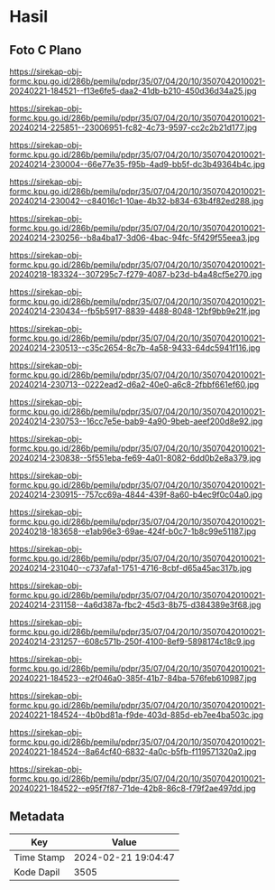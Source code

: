 # Hasil

## Foto C Plano

https://sirekap-obj-formc.kpu.go.id/286b/pemilu/pdpr/35/07/04/20/10/3507042010021-20240221-184521--f13e6fe5-daa2-41db-b210-450d36d34a25.jpg

https://sirekap-obj-formc.kpu.go.id/286b/pemilu/pdpr/35/07/04/20/10/3507042010021-20240214-225851--23006951-fc82-4c73-9597-cc2c2b21d177.jpg

https://sirekap-obj-formc.kpu.go.id/286b/pemilu/pdpr/35/07/04/20/10/3507042010021-20240214-230004--66e77e35-f95b-4ad9-bb5f-dc3b49364b4c.jpg

https://sirekap-obj-formc.kpu.go.id/286b/pemilu/pdpr/35/07/04/20/10/3507042010021-20240214-230042--c84016c1-10ae-4b32-b834-63b4f82ed288.jpg

https://sirekap-obj-formc.kpu.go.id/286b/pemilu/pdpr/35/07/04/20/10/3507042010021-20240214-230256--b8a4ba17-3d06-4bac-94fc-5f429f55eea3.jpg

https://sirekap-obj-formc.kpu.go.id/286b/pemilu/pdpr/35/07/04/20/10/3507042010021-20240218-183324--307295c7-f279-4087-b23d-b4a48cf5e270.jpg

https://sirekap-obj-formc.kpu.go.id/286b/pemilu/pdpr/35/07/04/20/10/3507042010021-20240214-230434--fb5b5917-8839-4488-8048-12bf9bb9e21f.jpg

https://sirekap-obj-formc.kpu.go.id/286b/pemilu/pdpr/35/07/04/20/10/3507042010021-20240214-230513--c35c2654-8c7b-4a58-9433-64dc5941f116.jpg

https://sirekap-obj-formc.kpu.go.id/286b/pemilu/pdpr/35/07/04/20/10/3507042010021-20240214-230713--0222ead2-d6a2-40e0-a6c8-2fbbf661ef60.jpg

https://sirekap-obj-formc.kpu.go.id/286b/pemilu/pdpr/35/07/04/20/10/3507042010021-20240214-230753--16cc7e5e-bab9-4a90-9beb-aeef200d8e92.jpg

https://sirekap-obj-formc.kpu.go.id/286b/pemilu/pdpr/35/07/04/20/10/3507042010021-20240214-230838--5f551eba-fe69-4a01-8082-6dd0b2e8a379.jpg

https://sirekap-obj-formc.kpu.go.id/286b/pemilu/pdpr/35/07/04/20/10/3507042010021-20240214-230915--757cc69a-4844-439f-8a60-b4ec9f0c04a0.jpg

https://sirekap-obj-formc.kpu.go.id/286b/pemilu/pdpr/35/07/04/20/10/3507042010021-20240218-183658--e1ab96e3-69ae-424f-b0c7-1b8c99e51187.jpg

https://sirekap-obj-formc.kpu.go.id/286b/pemilu/pdpr/35/07/04/20/10/3507042010021-20240214-231040--c737afa1-1751-4716-8cbf-d65a45ac317b.jpg

https://sirekap-obj-formc.kpu.go.id/286b/pemilu/pdpr/35/07/04/20/10/3507042010021-20240214-231158--4a6d387a-fbc2-45d3-8b75-d384389e3f68.jpg

https://sirekap-obj-formc.kpu.go.id/286b/pemilu/pdpr/35/07/04/20/10/3507042010021-20240214-231257--608c571b-250f-4100-8ef9-5898174c18c9.jpg

https://sirekap-obj-formc.kpu.go.id/286b/pemilu/pdpr/35/07/04/20/10/3507042010021-20240221-184523--e2f046a0-385f-41b7-84ba-576feb610987.jpg

https://sirekap-obj-formc.kpu.go.id/286b/pemilu/pdpr/35/07/04/20/10/3507042010021-20240221-184524--4b0bd81a-f9de-403d-885d-eb7ee4ba503c.jpg

https://sirekap-obj-formc.kpu.go.id/286b/pemilu/pdpr/35/07/04/20/10/3507042010021-20240221-184524--8a64cf40-6832-4a0c-b5fb-f119571320a2.jpg

https://sirekap-obj-formc.kpu.go.id/286b/pemilu/pdpr/35/07/04/20/10/3507042010021-20240221-184522--e95f7f87-71de-42b8-86c8-f79f2ae497dd.jpg


## Metadata

| Key        | Value               |
| ---------- | ------------------- |
| Time Stamp | 2024-02-21 19:04:47 |
| Kode Dapil | 3505                |



